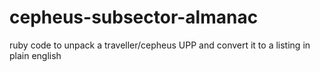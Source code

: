 # cepheus-subsector-almanac
ruby code to unpack a traveller/cepheus UPP and convert it to a listing in plain english
